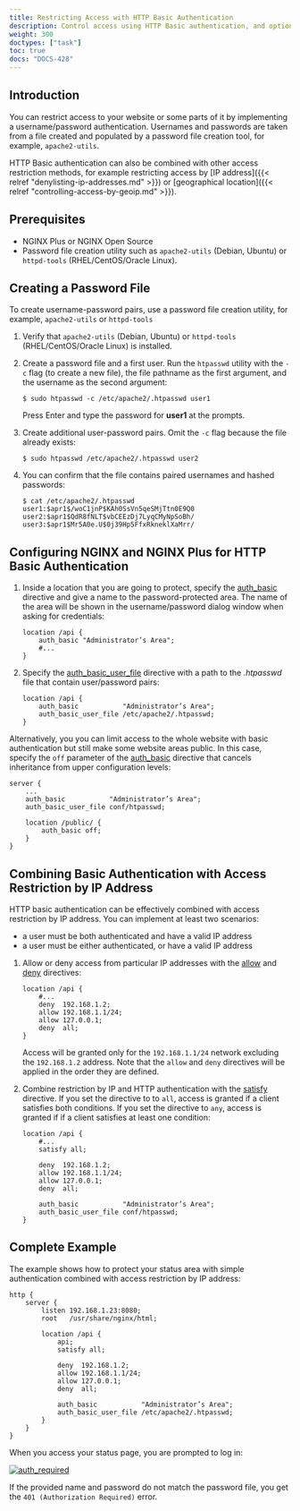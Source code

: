 ```yaml
---
title: Restricting Access with HTTP Basic Authentication
description: Control access using HTTP Basic authentication, and optionally in combination with IP address-based access control.
weight: 300
doctypes: ["task"]
toc: true
docs: "DOCS-428"
---
```


<span id="intro"></span>
## Introduction

You can restrict access to your website or some parts of it by implementing a username/password authentication. Usernames and passwords are taken from a file created and populated by a password file creation tool, for example, <span style="white-space: nowrap;">`apache2-utils`</span>.

HTTP Basic authentication can also be combined with other access restriction methods, for example restricting access by [IP address]({{< relref "denylisting-ip-addresses.md" >}}) or [geographical location]({{< relref "controlling-access-by-geoip.md" >}}).

<span id="prereq"></span>
## Prerequisites

*   NGINX Plus or NGINX Open Source
*   Password file creation utility such as <span style="white-space: nowrap;">`apache2-utils`</span> (Debian, Ubuntu) or <span style="white-space: nowrap;">`httpd-tools`</span> (RHEL/CentOS/Oracle Linux).

<span id="pass"></span>
## Creating a Password File

To create username-password pairs, use a password file creation utility, for example, <span style="white-space: nowrap;">`apache2-utils`</span> or <span style="white-space: nowrap;">`httpd-tools`</span>

1.  Verify that <span style="white-space: nowrap;">`apache2-utils`</span> (Debian, Ubuntu) or <span style="white-space: nowrap;">`httpd-tools`</span> (RHEL/CentOS/Oracle Linux) is installed.
2.  Create a password file and a first user. Run the `htpasswd` utility with the <span style="white-space: nowrap;">`-c`</span> flag (to create a new file), the file pathname as the first argument, and the username as the second argument:  

    ```shell
    $ sudo htpasswd -c /etc/apache2/.htpasswd user1
    ```

    Press Enter and type the password for **user1** at the prompts.

3.  Create additional user-password pairs. Omit the <span style="white-space: nowrap;">`-c`</span> flag because the file already exists:  

    ```shell
    $ sudo htpasswd /etc/apache2/.htpasswd user2
    ```

4.  You can confirm that the file contains paired usernames and hashed passwords:

    ```shell
    $ cat /etc/apache2/.htpasswd
    user1:$apr1$/woC1jnP$KAh0SsVn5qeSMjTtn0E9Q0
    user2:$apr1$QdR8fNLT$vbCEEzDj7LyqCMyNpSoBh/
    user3:$apr1$Mr5A0e.U$0j39Hp5FfxRkneklXaMrr/
    ```

<span id="config"></span>
## Configuring NGINX and NGINX Plus for HTTP Basic Authentication

1.  Inside a location that you are going to protect, specify the [auth_basic](https://nginx.org/en/docs/http/ngx_http_auth_basic_module.html#auth_basic) directive and give a name to the password-protected area. The name of the area will be shown in the username/password dialog window when asking for credentials:

    ```nginx
    location /api {
        auth_basic "Administrator’s Area";
        #...
    }
    ```

2.  Specify the [auth_basic_user_file](https://nginx.org/en/docs/http/ngx_http_auth_basic_module.html#auth_basic_user_file) directive with a path to the _.htpasswd_ file that contain user/password pairs:

    ```nginx
    location /api {
        auth_basic           "Administrator’s Area";
        auth_basic_user_file /etc/apache2/.htpasswd; 
    }
    ```

Alternatively, you you can limit access to the whole website with basic authentication but still make some website areas public. In this case, specify the `off` parameter of the [auth_basic](https://nginx.org/en/docs/http/ngx_http_auth_basic_module.html#auth_basic) directive that cancels inheritance from upper configuration levels:

```nginx
server {
    ...
    auth_basic           "Administrator’s Area";
    auth_basic_user_file conf/htpasswd;

    location /public/ {
        auth_basic off;
    }
}
```

<span id="combine"></span>
## Combining Basic Authentication with Access Restriction by IP Address

HTTP basic authentication can be effectively combined with access restriction by IP address. You can implement at least two scenarios:

*   a user must be both authenticated and have a valid IP address
*   a user must be either authenticated, or have a valid IP address

1.  Allow or deny access from particular IP addresses with the [allow](https://nginx.org/en/docs/http/ngx_http_access_module.html#allow) and [deny](https://nginx.org/en/docs/http/ngx_http_access_module.html#deny) directives:

    ```nginx
    location /api {
        #...
        deny  192.168.1.2;
        allow 192.168.1.1/24;
        allow 127.0.0.1;
        deny  all;
    }
    ```

    Access will be granted only for the `192.168.1.1/24` network excluding the `192.168.1.2` address. Note that the `allow` and `deny` directives will be applied in the order they are defined.

2.  Combine restriction by IP and HTTP authentication with the [satisfy](https://nginx.org/en/docs/http/ngx_http_core_module.html#satisfy) directive.
    If you set the directive to to `all`, access is granted if a client satisfies both conditions. If you set the directive to `any`, access is granted if if a client satisfies at least one condition:

    ```nginx
    location /api {
        #...
        satisfy all;    

        deny  192.168.1.2;
        allow 192.168.1.1/24;
        allow 127.0.0.1;
        deny  all;

        auth_basic           "Administrator’s Area";
        auth_basic_user_file conf/htpasswd;
    }
    ```

<span id="example"></span>
## Complete Example

The example shows how to protect your status area with simple authentication combined with access restriction by IP address:

```nginx
http {
    server {
        listen 192.168.1.23:8080;
        root   /usr/share/nginx/html;

        location /api {
            api;
            satisfy all;

            deny  192.168.1.2;
            allow 192.168.1.1/24;
            allow 127.0.0.1;
            deny  all;

            auth_basic           "Administrator’s Area";
            auth_basic_user_file /etc/apache2/.htpasswd; 
        }
    }
}
```

When you access your status page, you are prompted to log in:

[![auth_required](https://cdn.wp.nginx.com/wp-content/uploads/2016/10/auth_required.png)](https://cdn.wp.nginx.com/wp-content/uploads/2016/10/auth_required.png)

If the provided name and password do not match the password file, you get the `401 (Authorization Required)` error.
